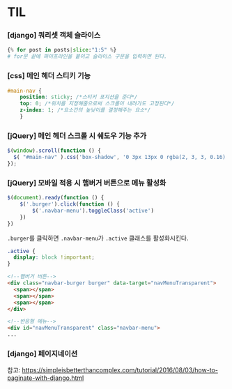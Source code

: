 # TIL

### [django] 쿼리셋 객체 슬라이스

```python
{% for post in posts|slice:"1:5" %}
# for문 끝에 파이프라인을 붙이고 슬라이스 구문을 입력하면 된다. 
```

### [css] 메인 헤더 스티키 기능

```css
#main-nav {
	position: sticky; /*스티키 포지션을 준다*/
	top: 0; /*위치를 지정해줌으로써 스크롤이 내려가도 고정된다*/
	z-index: 1; /*요소간의 높낮이를 결정해주는 요소*/
    }
```

### [jQuery] 메인 헤더 스크롤 시 쉐도우 기능 추가

```javascript
$(window).scroll(function () {
  $( "#main-nav" ).css('box-shadow', '0 3px 13px 0 rgba(2, 3, 3, 0.16)');
});
```

### [jQuery] 모바일 적용 시 햄버거 버튼으로 메뉴 활성화

```javascript
$(document).ready(function () {
    $('.burger').click(function () {
        $('.navbar-menu').toggleClass('active')
    })
})
```

`.burger`를 클릭하면 `.navbar-menu`가 `.active` 클래스를 활성화시킨다. 


```css
.active {
  display: block !important;
}
```

```html
<!--햄버거 버튼-->
<div class="navbar-burger burger" data-target="navMenuTransparent">
  <span></span>
  <span></span>
  <span></span>
</div>
```

```html
<!--반응형 메뉴-->
<div id="navMenuTransparent" class="navbar-menu">
...
```

### [django] 페이지네이션

참고: https://simpleisbetterthancomplex.com/tutorial/2016/08/03/how-to-paginate-with-django.html


